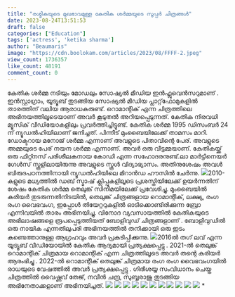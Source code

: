 ```yaml
---
title: "രശ്മികയുടെ മുഖഭാവമുള്ള കേതിക ശർമ്മയുടെ സൂപ്പർ ചിത്രങ്ങൾ"
date: 2023-08-24T13:51:53
draft: false
categories: ["Education"]
tags: ['actress', 'ketika sharma']
author: "Beaumaris"
image: "https://cdn.boolokam.com/articles/2023/08/FFFF-2.jpeg"
view_count: 1736357
like_count: 48191
comment_count: 0
---
```


കേതിക ശർമ്മ നടിയും മോഡലും സോഷ്യൽ മീഡിയ ഇൻഫ്ലുവെൻസറുമാണ് . ഇൻസ്റ്റാഗ്രാം, യൂട്യൂബ് തുടങ്ങിയ സോഷ്യൽ മീഡിയ പ്ലാറ്റ്‌ഫോമുകളിൽ താരത്തിന് വലിയ ആരാധകരുണ്ട്. റൊമാന്റിക് എന്ന ചിത്രത്തിലെ അഭിനയത്തിലൂടെയാണ് അവർ കൂടുതൽ അറിയപ്പെടുന്നത്. കേതിക നിരവധി മ്യൂസിക് വീഡിയോകളിലും പ്രവർത്തിച്ചിട്ടുണ്ട്. കേതിക ശർമ്മ 1995 ഡിസംബർ 24 ന് ന്യൂഡൽഹിയിലാണ് ജനിച്ചത്. പിന്നീട് മുംബൈയിലേക്ക് താമസം മാറി. ഡോക്ടറായ മനോജ് ശർമ്മ എന്നാണ് അവളുടെ പിതാവിന്റെ പേര്. അവളുടെ അമ്മയുടെ പേര് നയന ശർമ്മ എന്നാണ്. അവർ ഒരു വീട്ടമ്മയാണ്. കേതികയ്ക്ക് ഒരു ഫിറ്റ്നസ് പരിശീലകനായ കോഡി എന്ന സഹോദരനുണ്ട്.ലാ മാർട്ടിനെയർ ഗേൾസ് സ്കൂളിലായിരുന്നു അവളുടെ സ്കൂൾ വിദ്യാഭ്യാസം. അതിനുശേഷം അവൾ ബിരുദപഠനത്തിനായി ന്യൂഡൽഹിയിലെ മിറാൻഡ ഹൗസിൽ ചേർന്നു. ![](https://cdn.boolokam.com/articles/2023/08/FFFF-2-1.jpg)2010-കളുടെ മധ്യത്തിൽ ഡബ് സ്മാഷ് ക്ലിപ്പുകളിലൂടെ പ്രശസ്തിയിലേക്ക് ഉയർന്നതിന് ശേഷം കേതിക ശർമ്മ തെലുങ്ക് സിനിമയിലേക്ക് പ്രവേശിച്ചു. മുംബൈയിൽ കരിയർ തുടരുന്നതിനിടയിൽ, തെലുങ്ക് ചിത്രങ്ങളായ റൊമാന്റിക്, ലക്ഷ്യ, രംഗ രംഗ വൈഭവംഗ, ഇപ്പോൾ തിയേറ്ററുകളിൽ ഓടിക്കൊണ്ടിരിക്കുന്ന ബ്രോ എന്നിവയിൽ താരം അഭിനയിച്ചു. വിനോദ വ്യവസായത്തിൽ കേതികയുടെ അഭിലാഷങ്ങളെ രൂപപ്പെടുത്തിയത് ബോളിവുഡ് ചിത്രങ്ങളാണ് . ബോളിവുഡിൽ ഒരു നായിക എന്നതിലുപരി അഭിനയത്തിൽ തനിക്കായി ഒരു ഇടം കണ്ടെത്താനുള്ള ആഗ്രഹവും അവർ പ്രകടിപ്പിക്കുന്നു. ![](https://cdn.boolokam.com/articles/2023/08/FFFF-3.webp)2016ൽ തഗ് ലവ് എന്ന യൂട്യൂബ് വീഡിയോയിൽ കേതിക ആദ്യമായി പ്രത്യക്ഷപ്പെട്ടു . 2021-ൽ തെലുങ്ക് റൊമാന്റിക് ചിത്രമായ റൊമാന്റിക് എന്ന ചിത്രത്തിലൂടെ അവർ തന്റെ കരിയർ ആരംഭിച്ചു . 2022-ൽ റൊമാന്റിക് തെലുങ്ക് ചിത്രമായ രംഗ രംഗ വൈഭവംഗയിൽ രാധയുടെ വേഷത്തിൽ അവർ പ്രത്യക്ഷപ്പെട്ടു . ഗിരീശയ്യ സംവിധാനം ചെയ്ത ചിത്രത്തിൽ വൈഷ്ണവ് തേജ്, നവീൻ ചന്ദ്ര, സുബ്ബരാജു തുടങ്ങിയ അഭിനേതാക്കളാണ് അഭിനയിച്ചത്. ![](https://cdn.boolokam.com/articles/2023/08/FFFF-1.jpeg) ![](https://cdn.boolokam.com/articles/2023/08/FFFF-1.webp) ![](https://cdn.boolokam.com/articles/2023/08/FFFF-2.webp) ![](https://cdn.boolokam.com/articles/2023/08/FFFF-3.jpg) ![](https://cdn.boolokam.com/articles/2023/08/FFFF-4.jpg) ![](https://cdn.boolokam.com/articles/2023/08/FFFF-4.webp) ![](https://cdn.boolokam.com/articles/2023/08/FFFF-5.jpg) ![](https://cdn.boolokam.com/articles/2023/08/FFFF-6.jpg) ![](https://cdn.boolokam.com/articles/2023/08/FFFF-8.jpg) ![](https://cdn.boolokam.com/articles/2023/08/FFFF-9.jpg) ![](https://cdn.boolokam.com/articles/2023/08/FFFF-10.jpg) *
